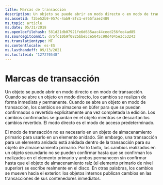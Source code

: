 ```yaml
---
title: Marcas de transacción
description: Un objeto se puede abrir en modo directo o en modo de transacción.
ms.assetid: f3be52b9-957c-4ab9-8fc1-e765faae2489
ms.topic: article
ms.date: 05/31/2018
ms.openlocfilehash: 581d21db07921fe6d635aac44ceed256fee4ad85
ms.sourcegitcommit: d75fc10b9f0825bbe5ce5045c90d4045e3c53243
ms.translationtype: MT
ms.contentlocale: es-ES
ms.lasthandoff: 09/13/2021
ms.locfileid: "127270548"
---
```

# <a name="transaction-flags"></a>Marcas de transacción

Un objeto se puede abrir en modo directo o en modo de transacción. Cuando se abre un objeto en modo directo, los cambios se realizan de forma inmediata y permanente. Cuando se abre un objeto en modo de transacción, los cambios se almacena en búfer para que se puedan confirmados o revertido explícitamente una vez completada la edición. Los cambios confirmados se guardan en el objeto mientras se descartan los cambios revertido. El modo directo es el modo de acceso predeterminado.

El modo de transacción no es necesario en un objeto de almacenamiento primario para usarlo en un elemento anidado. Sin embargo, una transacción para un elemento anidado está anidada dentro de la transacción para su objeto de almacenamiento primario. Por lo tanto, los cambios realizados en un objeto secundario no se pueden confirmar hasta que se confirman los realizados en el elemento primario y ambos permanecen sin confirmar hasta que el objeto de almacenamiento raíz (el elemento primario de nivel superior) se escribe realmente en el disco. En otras palabras, los cambios se mueven hacia el exterior: los objetos internos publican cambios en las transacciones de sus contenedores inmediatos.

 

 




